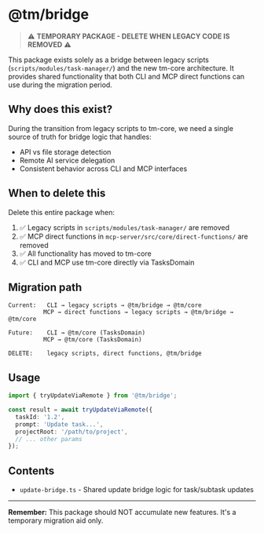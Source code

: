 # @tm/bridge

> ⚠️ **TEMPORARY PACKAGE - DELETE WHEN LEGACY CODE IS REMOVED** ⚠️

This package exists solely as a bridge between legacy scripts (`scripts/modules/task-manager/`) and the new tm-core architecture. It provides shared functionality that both CLI and MCP direct functions can use during the migration period.

## Why does this exist?

During the transition from legacy scripts to tm-core, we need a single source of truth for bridge logic that handles:
- API vs file storage detection
- Remote AI service delegation
- Consistent behavior across CLI and MCP interfaces

## When to delete this

Delete this entire package when:
1. ✅ Legacy scripts in `scripts/modules/task-manager/` are removed
2. ✅ MCP direct functions in `mcp-server/src/core/direct-functions/` are removed
3. ✅ All functionality has moved to tm-core
4. ✅ CLI and MCP use tm-core directly via TasksDomain

## Migration path

```
Current:   CLI → legacy scripts → @tm/bridge → @tm/core
          MCP → direct functions → legacy scripts → @tm/bridge → @tm/core

Future:    CLI → @tm/core (TasksDomain)
          MCP → @tm/core (TasksDomain)

DELETE:    legacy scripts, direct functions, @tm/bridge
```

## Usage

```typescript
import { tryUpdateViaRemote } from '@tm/bridge';

const result = await tryUpdateViaRemote({
  taskId: '1.2',
  prompt: 'Update task...',
  projectRoot: '/path/to/project',
  // ... other params
});
```

## Contents

- `update-bridge.ts` - Shared update bridge logic for task/subtask updates

---

**Remember:** This package should NOT accumulate new features. It's a temporary migration aid only.
